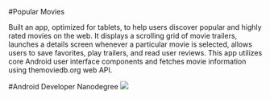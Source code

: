#Popular Movies

Built an app, optimized for tablets, to help users discover popular and highly rated movies on the web. It displays a scrolling grid of movie trailers, launches a details screen whenever a particular movie is selected, allows users to save favorites, play trailers, and read user reviews. This app utilizes core Android user interface components and fetches movie information using themoviedb.org web API.

#Android Developer Nanodegree
<img src="https://cloud.githubusercontent.com/assets/7153301/14585363/204b1ee6-048f-11e6-9130-d46d777c4fe7.png"/>
